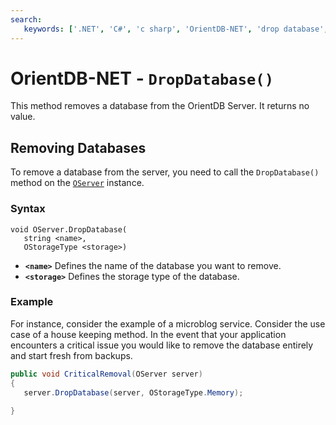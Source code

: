 ```yaml
---
search:
   keywords: ['.NET', 'C#', 'c sharp', 'OrientDB-NET', 'drop database', 'DropDatabase']
---
```


# OrientDB-NET - `DropDatabase()`

This method removes a database from the OrientDB Server.  It returns no value.

## Removing Databases

To remove a database from the server, you need to call the `DropDatabase()` method on the [`OServer`](NET-Server.md) instance.

### Syntax

```
void OServer.DropDatabase(
   string <name>,
   OStorageType <storage>)
```

- **`<name>`** Defines the name of the database you want to remove.
- **`<storage>`** Defines the storage type of the database.

### Example

For instance, consider the example of a microblog service.  Consider the use case of a house keeping method.  In the event that your application encounters a critical issue you would like to remove the database entirely and start fresh from backups.

```csharp
public void CriticalRemoval(OServer server)
{
   server.DropDatabase(server, OStorageType.Memory);
   
}
```

